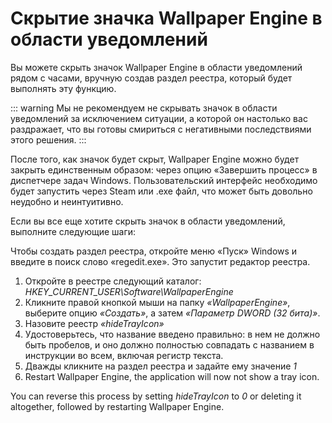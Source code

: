 # Скрытие значка Wallpaper Engine в области уведомлений

Вы можете скрыть значок Wallpaper Engine в области уведомлений рядом с часами, вручную создав раздел реестра, который будет выполнять эту функцию.

::: warning Мы не рекомендуем не скрывать значок в области уведомлений за исключением ситуации, а которой он настолько вас раздражает, что вы готовы смириться с негативными последствиями этого решения. :::

После того, как значок будет скрыт, Wallpaper Engine можно будет закрыть единственным образом: через опцию «Завершить процесс» в диспетчере задач Windows. Пользовательский интерфейс необходимо будет запустить через Steam или .exe файл, что может быть довольно неудобно и неинтуитивно.

Если вы все еще хотите скрыть значок в области уведомлений, выполните следующие шаги:

Чтобы создать раздел реестра, откройте меню «Пуск» Windows и введите в поиск слово «regedit.exe». Это запустит редактор реестра.

1. Откройте в реестре следующий каталог: *HKEY_CURRENT_USER\Software\WallpaperEngine*
2. Кликните правой кнопкой мыши на папку *«WallpaperEngine»*, выберите опцию *«Создать»*, а затем *«Параметр DWORD (32 бита)»*.
3. Назовите реестр *«hideTrayIcon»*
4. Удостоверьтесь, что название введено правильно: в нем не должно быть пробелов, и оно должно полностью совпадать с названием в инструкции во всем, включая регистр текста.
5. Дважды кликните на раздел реестра и задайте ему значение *1*
6. Restart Wallpaper Engine, the application will now not show a tray icon.

You can reverse this process by setting *hideTrayIcon* to *0* or deleting it altogether, followed by restarting Wallpaper Engine. 